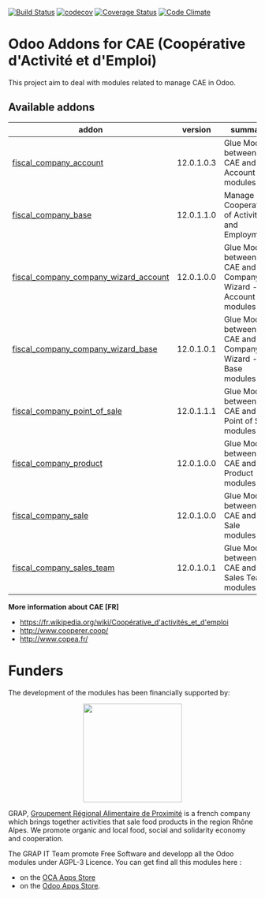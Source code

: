 [![Build Status](https://travis-ci.org/odoo-cae/odoo-addons-cae.svg?branch=10.0)](https://travis-ci.org/odoo-cae/odoo-addons-cae)
[![codecov](https://codecov.io/gh/odoo-cae/odoo-addons-cae/branch/10.0/graph/badge.svg)](https://codecov.io/gh/odoo-cae/odoo-addons-cae)
[![Coverage Status](https://coveralls.io/repos/odoo-cae/odoo-addons-cae/badge.png?branch=10.0)](https://coveralls.io/r/odoo-cae/odoo-addons-cae?branch=10.0)
[![Code Climate](https://codeclimate.com/github/odoo-cae/odoo-addons-cae/badges/gpa.svg)](https://codeclimate.com/github/odoo-cae/odoo-addons-cae)


Odoo Addons for CAE (Coopérative d'Activité et d'Emploi)
========================================================

This project aim to deal with modules related to manage CAE in Odoo.

[//]: # (addons)

Available addons
----------------
addon | version | summary
--- | --- | ---
[fiscal_company_account](fiscal_company_account/) | 12.0.1.0.3 | Glue Module between CAE and Account modules
[fiscal_company_base](fiscal_company_base/) | 12.0.1.1.0 | Manage Cooperatives of Activities and Employment
[fiscal_company_company_wizard_account](fiscal_company_company_wizard_account/) | 12.0.1.0.0 | Glue Module between CAE and Company Wizard - Account modules
[fiscal_company_company_wizard_base](fiscal_company_company_wizard_base/) | 12.0.1.0.1 | Glue Module between CAE and Company Wizard - Base modules
[fiscal_company_point_of_sale](fiscal_company_point_of_sale/) | 12.0.1.1.1 | Glue Module between CAE and Point of Sale modules
[fiscal_company_product](fiscal_company_product/) | 12.0.1.0.0 | Glue Module between CAE and Product modules
[fiscal_company_sale](fiscal_company_sale/) | 12.0.1.0.0 | Glue Module between CAE and Sale modules
[fiscal_company_sales_team](fiscal_company_sales_team/) | 12.0.1.0.1 | Glue Module between CAE and Sales Team modules

[//]: # (end addons)

**More information about CAE [FR]**

* https://fr.wikipedia.org/wiki/Coopérative_d'activités_et_d'emploi
* http://www.cooperer.coop/
* http://www.copea.fr/


# Funders

The development of the modules has been financially supported by:

<p align="center">
   <img src="http://www.grap.coop/wp-content/uploads/2016/11/GRAP.png" width="200"/>
</p>

GRAP, [Groupement Régional Alimentaire de Proximité](http://www.grap.coop) is a
french company which brings together activities that sale food products in the
region Rhône Alpes. We promote organic and local food, social and solidarity
economy and cooperation.

The GRAP IT Team promote Free Software and developp all the Odoo modules under
AGPL-3 Licence. You can get find all this modules here :
* on the [OCA Apps Store](https://odoo-community.org/shop?&search=GRAP)
* on the [Odoo Apps Store](https://www.odoo.com/apps/modules/browse?author=GRAP).
